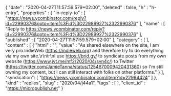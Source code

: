 {
  "date" : "2020-04-27T11:57:59.579+02:00",
  "deleted" : false,
  "h" : "h-entry",
  "properties" : {
    "in-reply-to" : [ "https://news.ycombinator.com/reply?id=22990376&goto=item%3Fid%3D22989927%2322990376" ],
    "name" : [ "Reply to https://news.ycombinator.com/reply?id=22990376&goto=item%3Fid%3D22989927%2322990376" ],
    "published" : [ "2020-04-27T11:57:59.579+02:00" ],
    "category" : [ ],
    "content" : [ {
      "html" : "",
      "value" : "As shared elsewhere on the site, I am very pro IndieWeb (https://indieweb.org) and therefore try to do everything via my own site.\r\n\r\nI use https://brid.gy/ to syndicate posts from my own website (https://www.jvt.me/mf2/2020/04/svn4c/) to Twitter (https://twitter.com/JamieTanna/status/1254670009420431360) so I'm still owning my content, but I can still interact with folks on other platforms."
    } ],
    "syndication": [
      "https://news.ycombinator.com/item?id=22994424"
    ]
  },
  "kind" : "replies",
  "slug" : "2020/04/j44a1",
  "tags" : [ ],
  "client_id" : "https://micropublish.net"
}
